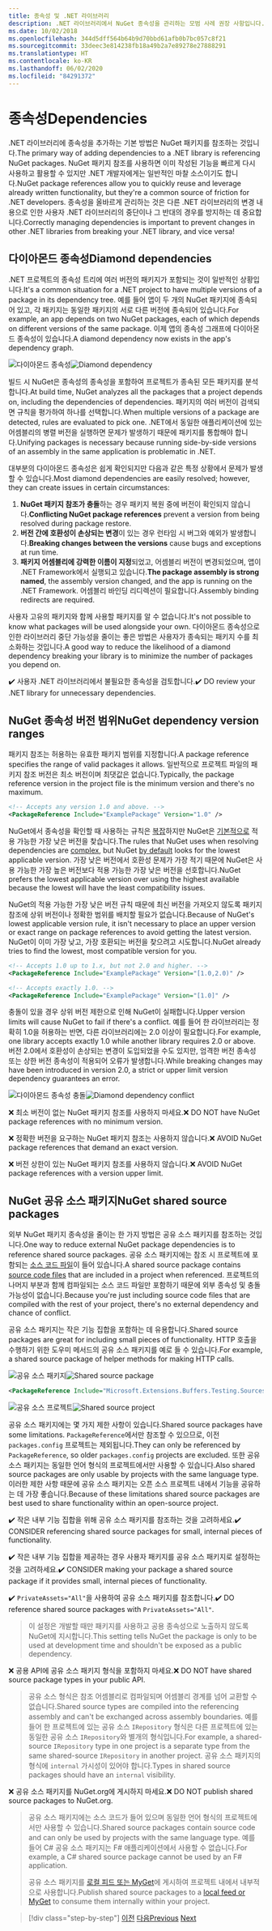 ```yaml
---
title: 종속성 및 .NET 라이브러리
description: .NET 라이브러리에서 NuGet 종속성을 관리하는 모범 사례 권장 사항입니다.
ms.date: 10/02/2018
ms.openlocfilehash: 344d5dff564b64b9d70bbd61afb0b7bc057c8f21
ms.sourcegitcommit: 33deec3e814238fb18a49b2a7e89278e27888291
ms.translationtype: HT
ms.contentlocale: ko-KR
ms.lasthandoff: 06/02/2020
ms.locfileid: "84291372"
---
```

# <a name="dependencies"></a><span data-ttu-id="6b608-103">종속성</span><span class="sxs-lookup"><span data-stu-id="6b608-103">Dependencies</span></span>

<span data-ttu-id="6b608-104">.NET 라이브러리에 종속성을 추가하는 기본 방법은 NuGet 패키지를 참조하는 것입니다.</span><span class="sxs-lookup"><span data-stu-id="6b608-104">The primary way of adding dependencies to a .NET library is referencing NuGet packages.</span></span> <span data-ttu-id="6b608-105">NuGet 패키지 참조를 사용하면 이미 작성된 기능을 빠르게 다시 사용하고 활용할 수 있지만 .NET 개발자에게는 일반적인 마찰 소스이기도 합니다.</span><span class="sxs-lookup"><span data-stu-id="6b608-105">NuGet package references allow you to quickly reuse and leverage already written functionality, but they're a common source of friction for .NET developers.</span></span> <span data-ttu-id="6b608-106">종속성을 올바르게 관리하는 것은 다른 .NET 라이브러리의 변경 내용으로 인한 사용자 .NET 라이브러리의 중단이나 그 반대의 경우를 방지하는 데 중요합니다.</span><span class="sxs-lookup"><span data-stu-id="6b608-106">Correctly managing dependencies is important to prevent changes in other .NET libraries from breaking your .NET library, and vice versa!</span></span>

## <a name="diamond-dependencies"></a><span data-ttu-id="6b608-107">다이아몬드 종속성</span><span class="sxs-lookup"><span data-stu-id="6b608-107">Diamond dependencies</span></span>

<span data-ttu-id="6b608-108">.NET 프로젝트의 종속성 트리에 여러 버전의 패키지가 포함되는 것이 일반적인 상황입니다.</span><span class="sxs-lookup"><span data-stu-id="6b608-108">It's a common situation for a .NET project to have multiple versions of a package in its dependency tree.</span></span> <span data-ttu-id="6b608-109">예를 들어 앱이 두 개의 NuGet 패키지에 종속되어 있고, 각 패키지는 동일한 패키지의 서로 다른 버전에 종속되어 있습니다.</span><span class="sxs-lookup"><span data-stu-id="6b608-109">For example, an app depends on two NuGet packages, each of which depends on different versions of the same package.</span></span> <span data-ttu-id="6b608-110">이제 앱의 종속성 그래프에 다이아몬드 종속성이 있습니다.</span><span class="sxs-lookup"><span data-stu-id="6b608-110">A diamond dependency now exists in the app's dependency graph.</span></span>

<span data-ttu-id="6b608-111">![다이아몬드 종속성](./media/dependencies/diamond-dependency.png "다이아몬드 종속성")</span><span class="sxs-lookup"><span data-stu-id="6b608-111">![Diamond dependency](./media/dependencies/diamond-dependency.png "Diamond dependency")</span></span>

<span data-ttu-id="6b608-112">빌드 시 NuGet은 종속성의 종속성을 포함하여 프로젝트가 종속된 모든 패키지를 분석합니다.</span><span class="sxs-lookup"><span data-stu-id="6b608-112">At build time, NuGet analyzes all the packages that a project depends on, including the dependencies of dependencies.</span></span> <span data-ttu-id="6b608-113">패키지의 여러 버전이 검색되면 규칙을 평가하여 하나를 선택합니다.</span><span class="sxs-lookup"><span data-stu-id="6b608-113">When multiple versions of a package are detected, rules are evaluated to pick one.</span></span> <span data-ttu-id="6b608-114">.NET에서 동일한 애플리케이션에 있는 어셈블리의 병렬 버전을 실행하면 문제가 발생하기 때문에 패키지를 통합해야 합니다.</span><span class="sxs-lookup"><span data-stu-id="6b608-114">Unifying packages is necessary because running side-by-side versions of an assembly in the same application is problematic in .NET.</span></span>

<span data-ttu-id="6b608-115">대부분의 다이아몬드 종속성은 쉽게 확인되지만 다음과 같은 특정 상황에서 문제가 발생할 수 있습니다.</span><span class="sxs-lookup"><span data-stu-id="6b608-115">Most diamond dependencies are easily resolved; however, they can create issues in certain circumstances:</span></span>

1. <span data-ttu-id="6b608-116">**NuGet 패키지 참조가 충돌**하는 경우 패키지 복원 중에 버전이 확인되지 않습니다.</span><span class="sxs-lookup"><span data-stu-id="6b608-116">**Conflicting NuGet package references** prevent a version from being resolved during package restore.</span></span>
2. <span data-ttu-id="6b608-117">**버전 간에 호환성이 손상되는 변경**이 있는 경우 런타임 시 버그와 예외가 발생합니다.</span><span class="sxs-lookup"><span data-stu-id="6b608-117">**Breaking changes between the versions** cause bugs and exceptions at run time.</span></span>
3. <span data-ttu-id="6b608-118">**패키지 어셈블리에 강력한 이름이 지정**되었고, 어셈블리 버전이 변경되었으며, 앱이 .NET Framework에서 실행되고 있습니다.</span><span class="sxs-lookup"><span data-stu-id="6b608-118">**The package assembly is strong named**, the assembly version changed, and the app is running on the .NET Framework.</span></span> <span data-ttu-id="6b608-119">어셈블리 바인딩 리디렉션이 필요합니다.</span><span class="sxs-lookup"><span data-stu-id="6b608-119">Assembly binding redirects are required.</span></span>

<span data-ttu-id="6b608-120">사용자 고유의 패키지와 함께 사용할 패키지를 알 수 없습니다.</span><span class="sxs-lookup"><span data-stu-id="6b608-120">It's not possible to know what packages will be used alongside your own.</span></span> <span data-ttu-id="6b608-121">다이아몬드 종속성으로 인한 라이브러리 중단 가능성을 줄이는 좋은 방법은 사용자가 종속되는 패키지 수를 최소화하는 것입니다.</span><span class="sxs-lookup"><span data-stu-id="6b608-121">A good way to reduce the likelihood of a diamond dependency breaking your library is to minimize the number of packages you depend on.</span></span>

<span data-ttu-id="6b608-122">✔️ 사용자 .NET 라이브러리에서 불필요한 종속성을 검토합니다.</span><span class="sxs-lookup"><span data-stu-id="6b608-122">✔️ DO review your .NET library for unnecessary dependencies.</span></span>

## <a name="nuget-dependency-version-ranges"></a><span data-ttu-id="6b608-123">NuGet 종속성 버전 범위</span><span class="sxs-lookup"><span data-stu-id="6b608-123">NuGet dependency version ranges</span></span>

<span data-ttu-id="6b608-124">패키지 참조는 허용하는 유효한 패키지 범위를 지정합니다.</span><span class="sxs-lookup"><span data-stu-id="6b608-124">A package reference specifies the range of valid packages it allows.</span></span> <span data-ttu-id="6b608-125">일반적으로 프로젝트 파일의 패키지 참조 버전은 최소 버전이며 최댓값은 없습니다.</span><span class="sxs-lookup"><span data-stu-id="6b608-125">Typically, the package reference version in the project file is the minimum version and there's no maximum.</span></span>

```xml
<!-- Accepts any version 1.0 and above. -->
<PackageReference Include="ExamplePackage" Version="1.0" />
```

<span data-ttu-id="6b608-126">NuGet에서 종속성을 확인할 때 사용하는 규칙은 [복잡](/nuget/consume-packages/dependency-resolution)하지만 NuGet은 [기본적으로](/nuget/consume-packages/install-use-packages-visual-studio#install-and-update-options) 적용 가능한 가장 낮은 버전을 찾습니다.</span><span class="sxs-lookup"><span data-stu-id="6b608-126">The rules that NuGet uses when resolving dependencies are [complex](/nuget/consume-packages/dependency-resolution), but NuGet [by default](/nuget/consume-packages/install-use-packages-visual-studio#install-and-update-options) looks for the lowest applicable version.</span></span> <span data-ttu-id="6b608-127">가장 낮은 버전에서 호환성 문제가 가장 적기 때문에 NuGet은 사용 가능한 가장 높은 버전보다 적용 가능한 가장 낮은 버전을 선호합니다.</span><span class="sxs-lookup"><span data-stu-id="6b608-127">NuGet prefers the lowest applicable version over using the highest available because the lowest will have the least compatibility issues.</span></span>

<span data-ttu-id="6b608-128">NuGet의 적용 가능한 가장 낮은 버전 규칙 때문에 최신 버전을 가져오지 않도록 패키지 참조에 상위 버전이나 정확한 범위를 배치할 필요가 없습니다.</span><span class="sxs-lookup"><span data-stu-id="6b608-128">Because of NuGet's lowest applicable version rule, it isn't necessary to place an upper version or exact range on package references to avoid getting the latest version.</span></span> <span data-ttu-id="6b608-129">NuGet이 이미 가장 낮고, 가장 호환되는 버전을 찾으려고 시도합니다.</span><span class="sxs-lookup"><span data-stu-id="6b608-129">NuGet already tries to find the lowest, most compatible version for you.</span></span>

```xml
<!-- Accepts 1.0 up to 1.x, but not 2.0 and higher. -->
<PackageReference Include="ExamplePackage" Version="[1.0,2.0)" />

<!-- Accepts exactly 1.0. -->
<PackageReference Include="ExamplePackage" Version="[1.0]" />
```

<span data-ttu-id="6b608-130">충돌이 있을 경우 상위 버전 제한으로 인해 NuGet이 실패합니다.</span><span class="sxs-lookup"><span data-stu-id="6b608-130">Upper version limits will cause NuGet to fail if there's a conflict.</span></span> <span data-ttu-id="6b608-131">예를 들어 한 라이브러리는 정확히 1.0을 허용하는 반면, 다른 라이브러리에는 2.0 이상이 필요합니다.</span><span class="sxs-lookup"><span data-stu-id="6b608-131">For example, one library accepts exactly 1.0 while another library requires 2.0 or above.</span></span> <span data-ttu-id="6b608-132">버전 2.0에서 호환성이 손상되는 변경이 도입되었을 수도 있지만, 엄격한 버전 종속성 또는 상한 버전 종속성이 적용되어 오류가 발생합니다.</span><span class="sxs-lookup"><span data-stu-id="6b608-132">While breaking changes may have been introduced in version 2.0, a strict or upper limit version dependency guarantees an error.</span></span>

<span data-ttu-id="6b608-133">![다이아몬드 종속성 충돌](./media/dependencies/diamond-dependency-conflict.png "다이아몬드 종속성 충돌")</span><span class="sxs-lookup"><span data-stu-id="6b608-133">![Diamond dependency conflict](./media/dependencies/diamond-dependency-conflict.png "Diamond dependency conflict")</span></span>

<span data-ttu-id="6b608-134">❌ 최소 버전이 없는 NuGet 패키지 참조를 사용하지 마세요.</span><span class="sxs-lookup"><span data-stu-id="6b608-134">❌ DO NOT have NuGet package references with no minimum version.</span></span>

<span data-ttu-id="6b608-135">❌ 정확한 버전을 요구하는 NuGet 패키지 참조는 사용하지 않습니다.</span><span class="sxs-lookup"><span data-stu-id="6b608-135">❌ AVOID NuGet package references that demand an exact version.</span></span>

<span data-ttu-id="6b608-136">❌ 버전 상한이 있는 NuGet 패키지 참조를 사용하지 않습니다.</span><span class="sxs-lookup"><span data-stu-id="6b608-136">❌ AVOID NuGet package references with a version upper limit.</span></span>

## <a name="nuget-shared-source-packages"></a><span data-ttu-id="6b608-137">NuGet 공유 소스 패키지</span><span class="sxs-lookup"><span data-stu-id="6b608-137">NuGet shared source packages</span></span>

<span data-ttu-id="6b608-138">외부 NuGet 패키지 종속성을 줄이는 한 가지 방법은 공유 소스 패키지를 참조하는 것입니다.</span><span class="sxs-lookup"><span data-stu-id="6b608-138">One way to reduce external NuGet package dependencies is to reference shared source packages.</span></span> <span data-ttu-id="6b608-139">공유 소스 패키지에는 참조 시 프로젝트에 포함되는 [소스 코드 파일](/nuget/reference/nuspec#including-content-files)이 들어 있습니다.</span><span class="sxs-lookup"><span data-stu-id="6b608-139">A shared source package contains [source code files](/nuget/reference/nuspec#including-content-files) that are included in a project when referenced.</span></span> <span data-ttu-id="6b608-140">프로젝트의 나머지 부분과 함께 컴파일되는 소스 코드 파일만 포함하기 때문에 외부 종속성 및 충돌 가능성이 없습니다.</span><span class="sxs-lookup"><span data-stu-id="6b608-140">Because you're just including source code files that are compiled with the rest of your project, there's no external dependency and chance of conflict.</span></span>

<span data-ttu-id="6b608-141">공유 소스 패키지는 작은 기능 집합을 포함하는 데 유용합니다.</span><span class="sxs-lookup"><span data-stu-id="6b608-141">Shared source packages are great for including small pieces of functionality.</span></span> <span data-ttu-id="6b608-142">HTTP 호출을 수행하기 위한 도우미 메서드의 공유 소스 패키지를 예로 들 수 있습니다.</span><span class="sxs-lookup"><span data-stu-id="6b608-142">For example, a shared source package of helper methods for making HTTP calls.</span></span>

<span data-ttu-id="6b608-143">![공유 소스 패키지](./media/dependencies/shared-source-package.png "공유 소스 패키지")</span><span class="sxs-lookup"><span data-stu-id="6b608-143">![Shared source package](./media/dependencies/shared-source-package.png "Shared source package")</span></span>

```xml
<PackageReference Include="Microsoft.Extensions.Buffers.Testing.Sources" PrivateAssets="All" Version="1.0" />
```

<span data-ttu-id="6b608-144">![공유 소스 프로젝트](./media/dependencies/shared-source-project.png "공유 소스 프로젝트")</span><span class="sxs-lookup"><span data-stu-id="6b608-144">![Shared source project](./media/dependencies/shared-source-project.png "Shared source project")</span></span>

<span data-ttu-id="6b608-145">공유 소스 패키지에는 몇 가지 제한 사항이 있습니다.</span><span class="sxs-lookup"><span data-stu-id="6b608-145">Shared source packages have some limitations.</span></span> <span data-ttu-id="6b608-146">`PackageReference`에서만 참조할 수 있으므로, 이전 `packages.config` 프로젝트는 제외됩니다.</span><span class="sxs-lookup"><span data-stu-id="6b608-146">They can only be referenced by `PackageReference`, so older `packages.config` projects are excluded.</span></span> <span data-ttu-id="6b608-147">또한 공유 소스 패키지는 동일한 언어 형식의 프로젝트에서만 사용할 수 있습니다.</span><span class="sxs-lookup"><span data-stu-id="6b608-147">Also shared source packages are only usable by projects with the same language type.</span></span> <span data-ttu-id="6b608-148">이러한 제한 사항 때문에 공유 소스 패키지는 오픈 소스 프로젝트 내에서 기능을 공유하는 데 가장 좋습니다.</span><span class="sxs-lookup"><span data-stu-id="6b608-148">Because of these limitations shared source packages are best used to share functionality within an open-source project.</span></span>

<span data-ttu-id="6b608-149">✔️ 작은 내부 기능 집합을 위해 공유 소스 패키지를 참조하는 것을 고려하세요.</span><span class="sxs-lookup"><span data-stu-id="6b608-149">✔️ CONSIDER referencing shared source packages for small, internal pieces of functionality.</span></span>

<span data-ttu-id="6b608-150">✔️ 작은 내부 기능 집합을 제공하는 경우 사용자 패키지를 공유 소스 패키지로 설정하는 것을 고려하세요.</span><span class="sxs-lookup"><span data-stu-id="6b608-150">✔️ CONSIDER making your package a shared source package if it provides small, internal pieces of functionality.</span></span>

<span data-ttu-id="6b608-151">✔️ `PrivateAssets="All"`을 사용하여 공유 소스 패키지를 참조합니다.</span><span class="sxs-lookup"><span data-stu-id="6b608-151">✔️ DO reference shared source packages with `PrivateAssets="All"`.</span></span>

> <span data-ttu-id="6b608-152">이 설정은 개발할 때만 패키지를 사용하고 공용 종속성으로 노출하지 않도록 NuGet에 지시합니다.</span><span class="sxs-lookup"><span data-stu-id="6b608-152">This setting tells NuGet the package is only to be used at development time and shouldn't be exposed as a public dependency.</span></span>

<span data-ttu-id="6b608-153">❌ 공용 API에 공유 소스 패키지 형식을 포함하지 마세요.</span><span class="sxs-lookup"><span data-stu-id="6b608-153">❌ DO NOT have shared source package types in your public API.</span></span>

> <span data-ttu-id="6b608-154">공유 소스 형식은 참조 어셈블리로 컴파일되며 어셈블리 경계를 넘어 교환할 수 없습니다.</span><span class="sxs-lookup"><span data-stu-id="6b608-154">Shared source types are compiled into the referencing assembly and can't be exchanged across assembly boundaries.</span></span> <span data-ttu-id="6b608-155">예를 들어 한 프로젝트에 있는 공유 소스 `IRepository` 형식은 다른 프로젝트에 있는 동일한 공유 소스 `IRepository`와 별개의 형식입니다.</span><span class="sxs-lookup"><span data-stu-id="6b608-155">For example, a shared-source `IRepository` type in one project is a separate type from the same shared-source `IRepository` in another project.</span></span> <span data-ttu-id="6b608-156">공유 소스 패키지의 형식에 `internal` 가시성이 있어야 합니다.</span><span class="sxs-lookup"><span data-stu-id="6b608-156">Types in shared source packages should have an `internal` visibility.</span></span>

<span data-ttu-id="6b608-157">❌ 공유 소스 패키지를 NuGet.org에 게시하지 마세요.</span><span class="sxs-lookup"><span data-stu-id="6b608-157">❌ DO NOT publish shared source packages to NuGet.org.</span></span>

> <span data-ttu-id="6b608-158">공유 소스 패키지에는 소스 코드가 들어 있으며 동일한 언어 형식의 프로젝트에서만 사용할 수 있습니다.</span><span class="sxs-lookup"><span data-stu-id="6b608-158">Shared source packages contain source code and can only be used by projects with the same language type.</span></span> <span data-ttu-id="6b608-159">예를 들어 C# 공유 소스 패키지는 F# 애플리케이션에서 사용할 수 없습니다.</span><span class="sxs-lookup"><span data-stu-id="6b608-159">For example, a C# shared source package cannot be used by an F# application.</span></span>
>
> <span data-ttu-id="6b608-160">공유 소스 패키지를 [로컬 피드 또는 MyGet](./publish-nuget-package.md)에 게시하여 프로젝트 내에서 내부적으로 사용합니다.</span><span class="sxs-lookup"><span data-stu-id="6b608-160">Publish shared source packages to a [local feed or MyGet](./publish-nuget-package.md) to consume them internally within your project.</span></span>

>[!div class="step-by-step"]
><span data-ttu-id="6b608-161">[이전](nuget.md)
>[다음](sourcelink.md)</span><span class="sxs-lookup"><span data-stu-id="6b608-161">[Previous](nuget.md)
[Next](sourcelink.md)</span></span>
